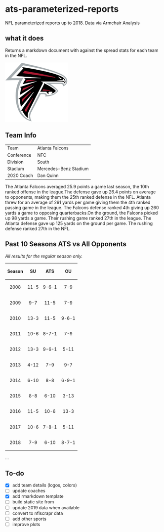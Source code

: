 # ats-parameterized-reports
NFL parameterized reports up to 2018. Data via Armchair Analysis

## what it does
Returns a markdown document with against the spread stats for each team in the NFL.


<img src="nfl_logos/Atlanta_Falcons_logo.png" width="40%" />

## Team Info

|            |                       |
| ---------- | --------------------- |
| Team       | Atlanta Falcons       |
| Conference | NFC                   |
| Division   | South                 |
| Stadium    | Mercedes-Benz Stadium |
| 2020 Coach | Dan Quinn             |

The Atlanta Falcons averaged 25.9 points a game last season, the 10th
ranked offense in the league.The defense gave up 26.4 points on average
to opponents, making them the 25th ranked defense in the NFL. Atlanta
threw for an average of 291 yards per game giving them the 4th ranked
passing game in the league. The Falcons defense ranked 4th giving up 260
yards a game to opposing quarterbacks.On the ground, the Falcons picked
up 98 yards a game. Their rushing game ranked 27th in the league. The
Atlanta defense gave up 125 yards on the ground per game. The rushing
defense ranked 27th in the NFL.

## Past 10 Seasons ATS vs All Opponents

*All results for the regular season only.*

<table>

<thead>

<tr>

<th style="text-align:center;">

Season

</th>

<th style="text-align:center;">

SU

</th>

<th style="text-align:center;">

ATS

</th>

<th style="text-align:center;">

OU

</th>

</tr>

</thead>

<tbody>

<tr>

<td style="text-align:center;">

2008

</td>

<td style="text-align:center;">

11-5

</td>

<td style="text-align:center;">

9-6-1

</td>

<td style="text-align:center;">

7-9

</td>

</tr>

<tr>

<td style="text-align:center;">

2009

</td>

<td style="text-align:center;">

9-7

</td>

<td style="text-align:center;">

11-5

</td>

<td style="text-align:center;">

7-9

</td>

</tr>

<tr>

<td style="text-align:center;">

2010

</td>

<td style="text-align:center;">

13-3

</td>

<td style="text-align:center;">

11-5

</td>

<td style="text-align:center;">

9-6-1

</td>

</tr>

<tr>

<td style="text-align:center;">

2011

</td>

<td style="text-align:center;">

10-6

</td>

<td style="text-align:center;">

8-7-1

</td>

<td style="text-align:center;">

7-9

</td>

</tr>

<tr>

<td style="text-align:center;">

2012

</td>

<td style="text-align:center;">

13-3

</td>

<td style="text-align:center;">

9-6-1

</td>

<td style="text-align:center;">

5-11

</td>

</tr>

<tr>

<td style="text-align:center;">

2013

</td>

<td style="text-align:center;">

4-12

</td>

<td style="text-align:center;">

7-9

</td>

<td style="text-align:center;">

9-7

</td>

</tr>

<tr>

<td style="text-align:center;">

2014

</td>

<td style="text-align:center;">

6-10

</td>

<td style="text-align:center;">

8-8

</td>

<td style="text-align:center;">

6-9-1

</td>

</tr>

<tr>

<td style="text-align:center;">

2015

</td>

<td style="text-align:center;">

8-8

</td>

<td style="text-align:center;">

6-10

</td>

<td style="text-align:center;">

3-13

</td>

</tr>

<tr>

<td style="text-align:center;">

2016

</td>

<td style="text-align:center;">

11-5

</td>

<td style="text-align:center;">

10-6

</td>

<td style="text-align:center;">

13-3

</td>

</tr>

<tr>

<td style="text-align:center;">

2017

</td>

<td style="text-align:center;">

10-6

</td>

<td style="text-align:center;">

7-8-1

</td>

<td style="text-align:center;">

5-11

</td>

</tr>

<tr>

<td style="text-align:center;">

2018

</td>

<td style="text-align:center;">

7-9

</td>

<td style="text-align:center;">

6-10

</td>

<td style="text-align:center;">

8-7-1

</td>

</tr>

</tbody>

</table>

...


## To-do

- [x] add team details (logos, colors)
- [ ] update coaches
- [x] add rmarkdown template
- [ ] build static site from 
- [ ] update 2019 data when available
- [ ] convert to nflscrapr data 
- [ ] add other sports
- [ ] improve plots

